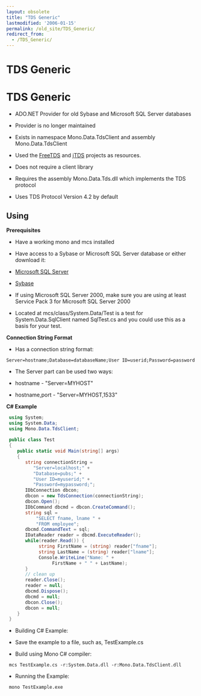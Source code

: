 ```yaml
---
layout: obsolete
title: "TDS Generic"
lastmodified: '2006-01-15'
permalink: /old_site/TDS_Generic/
redirect_from:
  - /TDS_Generic/
---
```


TDS Generic
===========

TDS Generic
===========

-   ADO.NET Provider for old Sybase and Microsoft SQL Server databases

-   Provider is no longer maintained

-   Exists in namespace Mono.Data.TdsClient and assembly Mono.Data.TdsClient

-   Used the [FreeTDS](http://www.freetds.org/) and [jTDS](http://jtds.sourceforge.net/) projects as resources.

-   Does not require a client library

-   Requires the assembly Mono.Data.Tds.dll which implements the TDS protocol

-   Uses TDS Protocol Version 4.2 by default

Using
-----

**Prerequisites**

-   Have a working mono and mcs installed

-   Have access to a Sybase or Microsoft SQL Server database or either download it:

-   [Microsoft SQL Server](http://www.microsoft.com/sql/default.asp)

-   [Sybase](http://www.sybase.com/downloads)

-   If using Microsoft SQL Server 2000, make sure you are using at least Service Pack 3 for Microsoft SQL Server 2000

-   Located at mcs/class/System.Data/Test is a test for System.Data.SqlClient named SqlTest.cs and you could use this as a basis for your test.

**Connection String Format**

-   Has a connection string format:

<!-- -->

    Server=hostname;Database=databaseName;User ID=userid;Password=password

-   The Server part can be used two ways:

-   hostname - "Server=MYHOST"

-   hostname,port - "Server=MYHOST,1533"

**C\# Example**

``` csharp
 using System;
 using System.Data;
 using Mono.Data.TdsClient;
 
 public class Test
 {
    public static void Main(string[] args)
    {
       string connectionString =
          "Server=localhost;" +
          "Database=pubs;" +
          "User ID=myuserid;" +
          "Password=mypassword;";
       IDbConnection dbcon;
       dbcon = new TdsConnection(connectionString);
       dbcon.Open();
       IDbCommand dbcmd = dbcon.CreateCommand();
       string sql =
           "SELECT fname, lname " +
           "FROM employee";
       dbcmd.CommandText = sql;
       IDataReader reader = dbcmd.ExecuteReader();
       while(reader.Read()) {
            string FirstName = (string) reader["fname"];
            string LastName = (string) reader["lname"];
            Console.WriteLine("Name: " +
                 FirstName + " " + LastName);
       }
       // clean up
       reader.Close();
       reader = null;
       dbcmd.Dispose();
       dbcmd = null;
       dbcon.Close();
       dbcon = null;
    }
 }
```

-   Building C\# Example:

-   Save the example to a file, such as, TestExample.cs

-   Build using Mono C\# compiler:

<!-- -->

     mcs TestExample.cs -r:System.Data.dll -r:Mono.Data.TdsClient.dll

-   Running the Example:

<!-- -->

     mono TestExample.exe 

